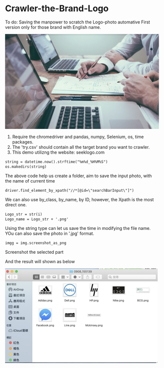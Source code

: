# Crawler-the-Brand-Logo
To do: Saving the manpower to scratch the Logo-photo automative
First version only for those brand with English name.

<img src = "https://github.com/Tonyyengithub/Crawler-the-Brand-Logo/blob/master/0908_155139/2020-09-09%20%E4%B8%8B%E5%8D%882.42.25.png" width = "600">

1. Require the chromedriver and pandas, numpy, Selenium, os, time packages.
2. The 'try.csv' should contain all the target brand you want to crawler.
3. This demo utilizng the website: seeklogo.com

```
string = datetime.now().strftime("%m%d_%H%M%S") 
os.makedirs(string)
```
The above code help us create a folder, aim to save the input photo, with the name of current time

```
driver.find_element_by_xpath("//*[@id=\"searchBarInput\"]")
```
We can also use by_class, by_name, by ID, however, the Xpath is the most direct one.

```
Logo_str = str(i)
Logo_name = Logo_str + '.png'
```
Using the string type can let us save the time in modifying the file name. YOu can also save the photo in '.jpg' format.

```
imgg = img.screenshot_as_png
```
Screenshot the selected part

And the result will shown as below

<img src = "https://github.com/Tonyyengithub/Crawler-the-Brand-Logo/blob/master/0908_155139/%E6%88%AA%E5%9C%96%202020-09-08%20%E4%B8%8B%E5%8D%884.22.01.png" width = "500">

